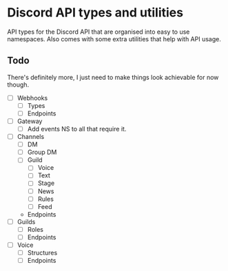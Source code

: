 # Discord API types and utilities

API types for the Discord API that are organised into easy to use namespaces.
Also comes with some extra utilities that help with API usage.

## Todo

There's definitely more, I just need to make things look achievable for now though.

- [ ] Webhooks
  - [ ] Types
  - [ ] Endpoints
- [ ] Gateway
  - [ ] Add events NS to all that require it.
- [ ] Channels
  - [ ] DM
  - [ ] Group DM
  - [ ] Guild
    - [ ] Voice
    - [ ] Text
    - [ ] Stage
    - [ ] News
    - [ ] Rules
    - [ ] Feed
  - Endpoints
- [ ] Guilds
  - [ ] Roles
  - [ ] Endpoints
- [ ] Voice
  - [ ] Structures
  - [ ] Endpoints
